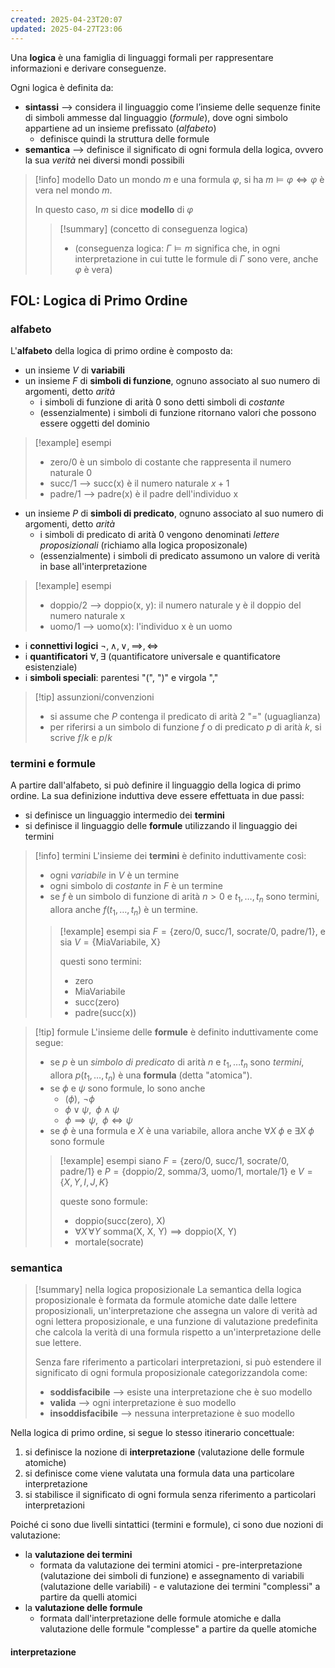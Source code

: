 ```yaml
---
created: 2025-04-23T20:07
updated: 2025-04-27T23:06
---
```

Una **logica** è una famiglia di linguaggi formali per rappresentare informazioni e derivare conseguenze.

Ogni logica è definita da:
- **sintassi** ⟶ considera il linguaggio come l’insieme delle sequenze finite di simboli ammesse dal linguaggio (*formule*), dove ogni simbolo appartiene ad un insieme prefissato (*alfabeto*)
	- definisce quindi la struttura delle formule
- **semantica** ⟶ definisce il significato di ogni formula della logica, ovvero la sua *verità* nei diversi mondi possibili

>[!info] modello
> Dato un mondo $m$ e una formula $\varphi$, si ha  $m \vDash \varphi \iff \varphi$ è vera nel mondo $m$.
> 
> In questo caso, $m$ si dice **modello** di $\varphi$
> >[!summary] (concetto di conseguenza logica)
>> - (conseguenza logica: $\Gamma \vDash m$  significa che, in ogni interpretazione in cui tutte le formule di $\Gamma$ sono vere, anche $\varphi$ è vera)

## FOL: Logica di Primo Ordine
### alfabeto
L'**alfabeto** della logica di primo ordine è composto da:
- un insieme $V$ di **variabili**
- un insieme $F$ di **simboli di funzione**, ognuno associato al suo numero di argomenti, detto *arità*
	- i simboli di funzione di arità 0 sono detti simboli di *costante*
	- (essenzialmente) i simboli di funzione ritornano valori che possono essere oggetti del dominio

>[!example] esempi
>- $\text{zero/0}$ è un simbolo di costante che rappresenta il numero naturale 0
>- $\text{succ/1}$ ⟶ $\text{succ(x)}$ è il numero naturale $x+1$
>- $\text{padre/1}$ ⟶ $\text{padre(x)}$ è il padre dell'individuo $\text{x}$

- un insieme $P$ di **simboli di predicato**, ognuno associato al suo numero di argomenti, detto *arità*
	- i simboli di predicato di arità 0 vengono denominati *lettere proposizionali* (richiamo alla logica proposizonale)
	- (essenzialmente) i simboli di predicato assumono un valore di verità in base all'interpretazione

>[!example] esempi
>- $\text{doppio/2}$ ⟶ $\text{doppio(x, y)}$: il numero naturale $\text{y}$ è il doppio del numero naturale $\text{x}$
>- $\text{uomo/1}$  ⟶ $\text{uomo(x)}$: l'individuo $\text{x}$ è un uomo

- i **connettivi logici** $\neg,\,\land,\lor,\,\implies,\,\iff$
- i **quantificatori** $\forall,\,\exists$ (quantificatore universale e quantificatore esistenziale)
- i **simboli speciali**: parentesi "(", ")" e virgola ","

>[!tip] assunzioni/convenzioni
>- si assume che $P$ contenga il predicato di arità 2 "$=$" (uguaglianza)
>- per riferirsi a un simbolo di funzione $f$ o di predicato $p$ di arità $k$, si scrive $f/k$ e $p / k$

### termini e formule
A partire dall'alfabeto, si può definire il linguaggio della logica di primo ordine. La sua definizione induttiva deve essere effettuata in due passi:
- si definisce un linguaggio intermedio dei **termini**
- si definisce il linguaggio delle **formule** utilizzando il linguaggio dei termini

>[!info] termini
>L'insieme dei **termini** è definito induttivamente così:
>- ogni *variabile* in $V$ è un termine
>- ogni simbolo di *costante* in $F$ è un termine
>- se $f$ è un simbolo di funzione di arità $n>0$ e $t_{1},\,\dots,\, t_{n}$ sono termini, allora anche $f(t_{1},\dots,\, t_{n})$ è un termine.
>
>>[!example] esempi
>>sia $F=\{\text{zero/0, succ/1, socrate/0, padre/1}\}$, e sia $V=\{ \text{MiaVariabile, X} \}$
>>
>>questi sono termini:
>>- $\text{zero}$
>>- $\text{MiaVariabile}$
>>- $\text{succ(zero)}$
>>- $\text{padre(succ(x))}$

>[!tip] formule
>L'insieme delle **formule** è definito induttivamente come segue:
>- se $p$ è un *simbolo di predicato* di arità $n$ e $t_{1},\,\dots t_{n}$ sono *termini*, allora $p(t_{1},\,\dots,\,t_{n})$ è una **formula** (detta "atomica").
>- se $\phi$ e $\psi$ sono formule, lo sono anche
>	- $(\phi),\,\,\neg \phi$
>	- $\phi \lor \psi,\;\;\phi \land \psi$
>	- $\phi \implies \psi,\;\; \phi \iff \psi$
>- se $\phi$ è una formula e $X$ è una variabile, allora anche $\forall X \;\phi$ e $\exists X\; \phi$ sono formule
>
>>[!example] esempi
>>siano  $F=\{ \text{zero/0, succ/1, socrate/0, padre/1} \}$ e $P=\{ \text{doppio/2, somma/3, uomo/1, mortale/1} \}$ e $V=\{ X,\,Y,\,I,\,J,\,K \}$
>>
>>queste sono formule:
>>- $\text{doppio(succ(zero), X)}$
>>- $\forall X\, \forall Y\text{ somma(X, X, Y)}\implies \text{doppio(X, Y)}$
>>- $\text{mortale(socrate)}$

### semantica
> [!summary] nella logica proposizionale
> La semantica della logica proposizionale è formata da formule atomiche date dalle lettere proposizionali, un'interpretazione che assegna un valore di verità ad ogni lettera proposizionale, e una funzione di valutazione predefinita che calcola la verità di una formula rispetto a un'interpretazione delle sue lettere.
> 
> Senza fare riferimento a particolari interpretazioni, si può estendere il significato di ogni formula proposizionale categorizzandola come:
> - **soddisfacibile** ⟶ esiste una interpretazione che è suo modello
> - **valida** ⟶ ogni interpretazione è suo modello
> - **insoddisfacibile** ⟶ nessuna interpretazione è suo modello

Nella logica di primo ordine, si segue lo stesso itinerario concettuale:
1) si definisce la nozione di **interpretazione** (valutazione delle formule atomiche)
2) si definisce come viene valutata una formula data una particolare interpretazione
3) si stabilisce il significato di ogni formula senza riferimento a particolari interpretazioni

Poiché ci sono due livelli sintattici (termini e formule), ci sono due nozioni di valutazione:
- la **valutazione dei termini**
	- formata da valutazione dei termini atomici - pre-interpretazione (valutazione dei simboli di funzione) e assegnamento di variabili (valutazione delle variabili) - e valutazione dei termini "complessi" a partire da quelli atomici
- la **valutazione delle formule**
	- formata dall'interpretazione delle formule atomiche e dalla valutazione delle formule "complesse" a partire da quelle atomiche

#### interpretazione

